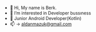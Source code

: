 - 👋 Hi, My name is Berk.
- 👀 I’m interested in Developer bussıness
- 🌱 Junior Android Developer(Kotlin)
- 📫 -> aldanmazuk@gmail.com

